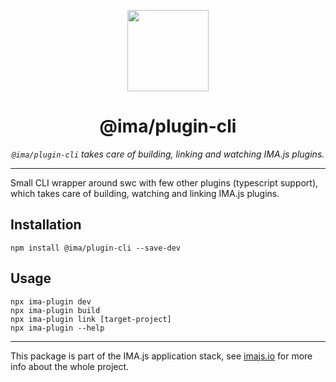<p align="center">
  <img height="130" src="https://imajs.io/img/imajs-logo.png">
</p>

<h1 align="center">@ima/plugin-cli</h1>
  <p align="center"><i><code>@ima/plugin-cli</code> takes care of building, linking and watching IMA.js plugins.</i>
</p>

---

Small CLI wrapper around swc with few other plugins (typescript support), which takes care of building, watching and linking IMA.js plugins.

## Installation

```
npm install @ima/plugin-cli --save-dev
```


## Usage

```
npx ima-plugin dev
npx ima-plugin build
npx ima-plugin link [target-project]
npx ima-plugin --help
```

---

This package is part of the IMA.js application stack, see [imajs.io](https://imajs.io/) for more info about the whole project.
